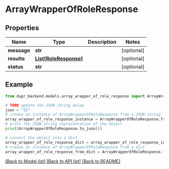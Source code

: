 # ArrayWrapperOfRoleResponse


## Properties

Name | Type | Description | Notes
------------ | ------------- | ------------- | -------------
**message** | **str** |  | [optional] 
**results** | [**List[RoleResponse]**](RoleResponse.md) |  | [optional] 
**status** | **str** |  | [optional] 

## Example

```python
from dupr_backend.models.array_wrapper_of_role_response import ArrayWrapperOfRoleResponse

# TODO update the JSON string below
json = "{}"
# create an instance of ArrayWrapperOfRoleResponse from a JSON string
array_wrapper_of_role_response_instance = ArrayWrapperOfRoleResponse.from_json(json)
# print the JSON string representation of the object
print(ArrayWrapperOfRoleResponse.to_json())

# convert the object into a dict
array_wrapper_of_role_response_dict = array_wrapper_of_role_response_instance.to_dict()
# create an instance of ArrayWrapperOfRoleResponse from a dict
array_wrapper_of_role_response_from_dict = ArrayWrapperOfRoleResponse.from_dict(array_wrapper_of_role_response_dict)
```
[[Back to Model list]](../README.md#documentation-for-models) [[Back to API list]](../README.md#documentation-for-api-endpoints) [[Back to README]](../README.md)


